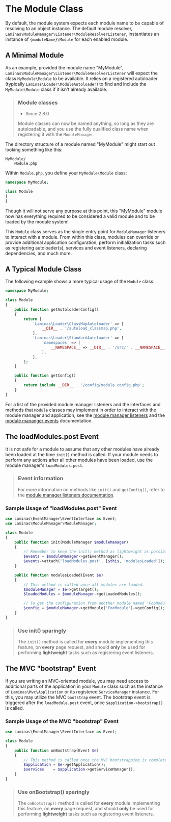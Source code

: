 # The Module Class

By default, the module system expects each module name to be capable of
resolving to an object instance. The default module resolver,
`Laminas\ModuleManager\Listener\ModuleResolverListener`, instantiates an instance
of `{moduleName}\Module` for each enabled module.

## A Minimal Module

As an example, provided the module name "MyModule",
`Laminas\ModuleManager\Listener\ModuleResolverListener` will expect the class
`MyModule\Module` to be available. It relies on a registered autoloader
(typically `Laminas\Loader\ModuleAutoloader`) to find and include the
`MyModule\Module` class if it isn't already available.

> ### Module classes
> 
> - Since 2.8.0
> 
> Module classes can now be named anything, so long as they are autoloadable, and
> you use the fully qualified class name when registering it with the
> `ModuleManager`.

The directory structure of a module named "MyModule" might start out looking
something like this:

```text
MyModule/
    Module.php
```

Within `Module.php`, you define your `MyModule\Module` class:

```php
namespace MyModule;

class Module
{
}
```

Though it will not serve any purpose at this point, this "MyModule" module now
has everything required to be considered a valid module and to be loaded by the
module system!

This `Module` class serves as the single entry point for `ModuleManager`
listeners to interact with a module. From within this class, modules can
override or provide additional application configuration, perform initialization
tasks such as registering autoloader(s), services and event listeners, declaring
dependencies, and much more.

## A Typical Module Class

The following example shows a more typical usage of the `Module` class:

```php
namespace MyModule;

class Module
{
    public function getAutoloaderConfig()
    {
        return [
            'Laminas\Loader\ClassMapAutoloader' => [
                __DIR__ . '/autoload_classmap.php',
            ],
            'Laminas\Loader\StandardAutoloader' => [
                'namespaces' => [
                    __NAMESPACE__ => __DIR__ . '/src/' . __NAMESPACE__,
                ],
            ],
        ];
    }

    public function getConfig()
    {
        return include __DIR__ . '/config/module.config.php';
    }
}
```

For a list of the provided module manager listeners and the interfaces and methods that `Module`
classes may implement in order to interact with the module manager and application, see the
[module manager listeners](module-manager.md#module-manager-listeners) and the
[module mananger events](module-manager.md#module-manager-events) documentation.

## The loadModules.post Event

It is not safe for a module to assume that any other modules have already been
loaded at the time `init()` method is called. If your module needs to perform
any actions after all other modules have been loaded, use the module manager's
`loadModules.post`.

> ### Event information
>
> For more information on methods like `init()` and `getConfig()`, refer to the
> [module manager listeners documentation](module-manager.md#module-manager-listeners).

### Sample Usage of "loadModules.post" Event

```php
use Laminas\EventManager\EventInterface as Event;
use Laminas\ModuleManager\ModuleManager;

class Module
{
    public function init(ModuleManager $moduleManager)
    {
        // Remember to keep the init() method as lightweight as possible
        $events = $moduleManager->getEventManager();
        $events->attach('loadModules.post', [$this, 'modulesLoaded']);
    }

    public function modulesLoaded(Event $e)
    {
        // This method is called once all modules are loaded.
        $moduleManager = $e->getTarget();
        $loadedModules = $moduleManager->getLoadedModules();

        // To get the configuration from another module named 'FooModule'
        $config = $moduleManager->getModule('FooModule')->getConfig();
    }
}
```

> ### Use init() sparingly
>
> The `init()` method is called for **every** module implementing this feature,
> on **every** page request, and should **only** be used for performing
> **lightweight** tasks such as registering event listeners.

## The MVC "bootstrap" Event

If you are writing an MVC-oriented module, you may need access to additional
parts of the application in your `Module` class such as the instance of
`Laminas\Mvc\Application` or its registered `ServiceManager` instance. For this,
you may utilize the MVC `bootstrap` event. The bootstrap event is triggered
after the `loadModule.post` event, once `$application->bootstrap()` is called.

### Sample Usage of the MVC "bootstrap" Event

```php
use Laminas\EventManager\EventInterface as Event;

class Module
{
    public function onBootstrap(Event $e)
    {
        // This method is called once the MVC bootstrapping is complete
        $application = $e->getApplication();
        $services    = $application->getServiceManager();
    }
}
```

> ### Use onBootstrap() sparingly
>
> The `onBootstrap()` method is called for **every** module implementing this
> feature, on **every** page request, and should **only** be used for performing
> **lightweight** tasks such as registering event listeners.
